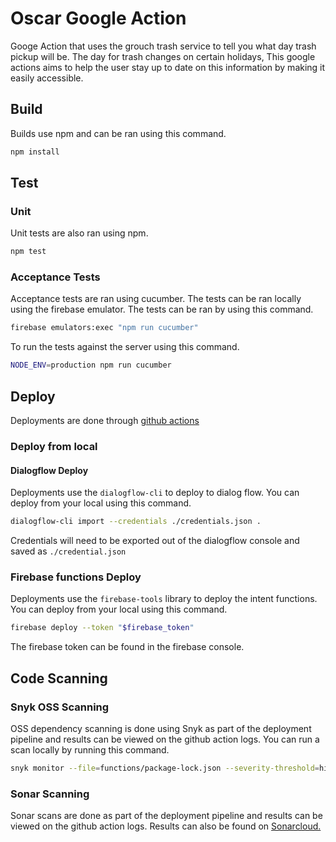 # Oscar Google Action
Googe Action that uses the grouch trash service to tell you what day trash pickup will be.
The day for trash changes on certain holidays, This google actions aims to help the user stay up to date on this 
information by making it easily accessible.

## Build
Builds use npm and can be ran using this command.
```bash
npm install
``` 

## Test
### Unit
Unit tests are also ran using npm.
```bash
npm test
```

### Acceptance Tests
Acceptance tests are ran using cucumber. 
The tests can be ran locally using the firebase emulator.
The tests can be ran by using this command.

```bash
firebase emulators:exec "npm run cucumber"
```

To run the tests against the server using this command.

```bash
NODE_ENV=production npm run cucumber
```

## Deploy
Deployments are done through [github actions](.github/workflows/nodejs.yml)

### Deploy from local

#### Dialogflow Deploy
Deployments use the `dialogflow-cli` to deploy to dialog flow. You can deploy from your local using this command.
```bash
dialogflow-cli import --credentials ./credentials.json .
```
Credentials will need to be exported out of the dialogflow console and saved as `./credential.json`

### Firebase functions Deploy
Deployments use the `firebase-tools` library to deploy the intent functions. You can deploy from your local using this command.

```bash
firebase deploy --token "$firebase_token"
```
The firebase token can be found in the firebase console.

## Code Scanning

### Snyk OSS Scanning

OSS dependency scanning is done using Snyk as part of the deployment pipeline and results can be viewed on the github action logs.
You can run a scan locally by running this command.
```bash
snyk monitor --file=functions/package-lock.json --severity-threshold=high
```


### Sonar Scanning

Sonar scans are done as part of the deployment pipeline and results can be viewed on the github action logs.
Results can also be found on [Sonarcloud.](https://sonarcloud.io/dashboard?id=matthew-js-porter_oscar-google-action)
